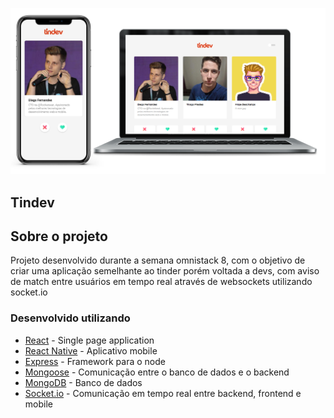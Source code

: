 ![Tindev](tindev-app.jpg)

## Tindev

## Sobre o projeto

Projeto desenvolvido durante a semana omnistack 8, com o objetivo de criar uma aplicação semelhante ao tinder porém voltada a devs, com aviso de match entre usuários em tempo real através de websockets utilizando socket.io

### Desenvolvido utilizando

* [React](https://pt-br.reactjs.org/) - Single page application
* [React Native](https://github.com/facebook/react-native) - Aplicativo mobile
* [Express](https://expressjs.com/) - Framework para o node
* [Mongoose](https://mongoosejs.com/) - Comunicação entre o banco de dados e o backend
* [MongoDB](https://www.mongodb.com/) - Banco de dados
* [Socket.io](https://socket.io/) - Comunicação em tempo real entre backend, frontend e mobile
